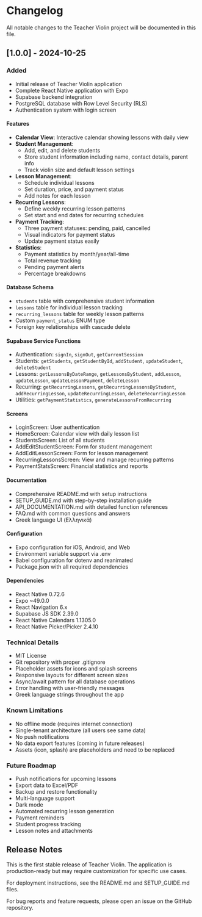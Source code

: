 # Changelog

All notable changes to the Teacher Violin project will be documented in this file.

## [1.0.0] - 2024-10-25

### Added
- Initial release of Teacher Violin application
- Complete React Native application with Expo
- Supabase backend integration
- PostgreSQL database with Row Level Security (RLS)
- Authentication system with login screen

#### Features
- **Calendar View**: Interactive calendar showing lessons with daily view
- **Student Management**: 
  - Add, edit, and delete students
  - Store student information including name, contact details, parent info
  - Track violin size and default lesson settings
- **Lesson Management**:
  - Schedule individual lessons
  - Set duration, price, and payment status
  - Add notes for each lesson
- **Recurring Lessons**:
  - Define weekly recurring lesson patterns
  - Set start and end dates for recurring schedules
- **Payment Tracking**:
  - Three payment statuses: pending, paid, cancelled
  - Visual indicators for payment status
  - Update payment status easily
- **Statistics**:
  - Payment statistics by month/year/all-time
  - Total revenue tracking
  - Pending payment alerts
  - Percentage breakdowns

#### Database Schema
- `students` table with comprehensive student information
- `lessons` table for individual lesson tracking
- `recurring_lessons` table for weekly lesson patterns
- Custom `payment_status` ENUM type
- Foreign key relationships with cascade delete

#### Supabase Service Functions
- Authentication: `signIn`, `signOut`, `getCurrentSession`
- Students: `getStudents`, `getStudentById`, `addStudent`, `updateStudent`, `deleteStudent`
- Lessons: `getLessonsByDateRange`, `getLessonsByStudent`, `addLesson`, `updateLesson`, `updateLessonPayment`, `deleteLesson`
- Recurring: `getRecurringLessons`, `getRecurringLessonsByStudent`, `addRecurringLesson`, `updateRecurringLesson`, `deleteRecurringLesson`
- Utilities: `getPaymentStatistics`, `generateLessonsFromRecurring`

#### Screens
- LoginScreen: User authentication
- HomeScreen: Calendar view with daily lesson list
- StudentsScreen: List of all students
- AddEditStudentScreen: Form for student management
- AddEditLessonScreen: Form for lesson management
- RecurringLessonsScreen: View and manage recurring patterns
- PaymentStatsScreen: Financial statistics and reports

#### Documentation
- Comprehensive README.md with setup instructions
- SETUP_GUIDE.md with step-by-step installation guide
- API_DOCUMENTATION.md with detailed function references
- FAQ.md with common questions and answers
- Greek language UI (Ελληνικά)

#### Configuration
- Expo configuration for iOS, Android, and Web
- Environment variable support via .env
- Babel configuration for dotenv and reanimated
- Package.json with all required dependencies

#### Dependencies
- React Native 0.72.6
- Expo ~49.0.0
- React Navigation 6.x
- Supabase JS SDK 2.39.0
- React Native Calendars 1.1305.0
- React Native Picker/Picker 2.4.10

### Technical Details
- MIT License
- Git repository with proper .gitignore
- Placeholder assets for icons and splash screens
- Responsive layouts for different screen sizes
- Async/await pattern for all database operations
- Error handling with user-friendly messages
- Greek language strings throughout the app

### Known Limitations
- No offline mode (requires internet connection)
- Single-tenant architecture (all users see same data)
- No push notifications
- No data export features (coming in future releases)
- Assets (icon, splash) are placeholders and need to be replaced

### Future Roadmap
- Push notifications for upcoming lessons
- Export data to Excel/PDF
- Backup and restore functionality
- Multi-language support
- Dark mode
- Automated recurring lesson generation
- Payment reminders
- Student progress tracking
- Lesson notes and attachments

## Release Notes

This is the first stable release of Teacher Violin. The application is production-ready but may require customization for specific use cases.

For deployment instructions, see the README.md and SETUP_GUIDE.md files.

For bug reports and feature requests, please open an issue on the GitHub repository.
